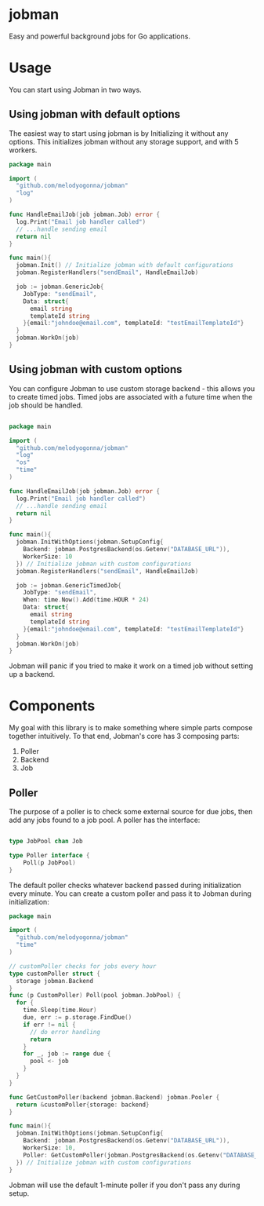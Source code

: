# jobman

Easy and powerful background jobs for Go applications.

# Usage

You can start using Jobman in two ways.

## Using jobman with default options

The easiest way to start using jobman is by Initializing it without any options.
This initializes jobman without any storage support, and with 5 workers.

```go
package main

import (
  "github.com/melodyogonna/jobman"
  "log"
)

func HandleEmailJob(job jobman.Job) error {
  log.Print("Email job handler called")
  // ...handle sending email
  return nil
}

func main(){
  jobman.Init() // Initialize jobman with default configurations
  jobman.RegisterHandlers("sendEmail", HandleEmailJob)

  job := jobman.GenericJob{
    JobType: "sendEmail",
    Data: struct{
      email string
      templateId string
    }{email:"johndoe@email.com", templateId: "testEmailTemplateId"}
  }
  jobman.WorkOn(job)
}
```

## Using jobman with custom options

You can configure Jobman to use custom storage backend - this allows you to create timed jobs. Timed jobs are associated with a future time
when the job should be handled.

```go

package main

import (
  "github.com/melodyogonna/jobman"
  "log"
  "os"
  "time"
)

func HandleEmailJob(job jobman.Job) error {
  log.Print("Email job handler called")
  // ...handle sending email
  return nil
}

func main(){
  jobman.InitWithOptions(jobman.SetupConfig{
    Backend: jobman.PostgresBackend(os.Getenv("DATABASE_URL")),
    WorkerSize: 10
  }) // Initialize jobman with custom configurations
  jobman.RegisterHandlers("sendEmail", HandleEmailJob)

  job := jobman.GenericTimedJob{
    JobType: "sendEmail",
    When: time.Now().Add(time.HOUR * 24)
    Data: struct{
      email string
      templateId string
    }{email:"johndoe@email.com", templateId: "testEmailTemplateId"}
  }
  jobman.WorkOn(job)
}
```

Jobman will panic if you tried to make it work on a timed job without setting up a backend.

# Components

My goal with this library is to make something where simple parts compose together intuitively. To that end, Jobman's core has 3 composing parts:

1. Poller
2. Backend
3. Job

## Poller

The purpose of a poller is to check some external source for due jobs, then add any jobs found to a job pool. A poller has the interface:

```go

type JobPool chan Job

type Poller interface {
	Poll(p JobPool)
}
```

The default poller checks whatever backend passed during initialization every minute. You can create a custom poller and pass it to Jobman during initialization:

```go
package main

import (
  "github.com/melodyogonna/jobman"
  "time"
)

// customPoller checks for jobs every hour
type customPoller struct {
  storage jobman.Backend
}
func (p CustomPoller) Poll(pool jobman.JobPool) {
  for {
    time.Sleep(time.Hour)
    due, err := p.storage.FindDue()
    if err != nil {
      // do error handling
      return
    }
    for _, job := range due {
      pool <- job
    }
  }
}

func GetCustomPoller(backend jobman.Backend) jobman.Pooler {
  return &customPoller{storage: backend}
}

func main(){
  jobman.InitWithOptions(jobman.SetupConfig{
    Backend: jobman.PostgresBackend(os.Getenv("DATABASE_URL")),
    WorkerSize: 10,
    Poller: GetCustomPoller(jobman.PostgresBackend(os.Getenv("DATABASE_URL")))
  }) // Initialize jobman with custom configurations
}
```

Jobman will use the default 1-minute poller if you don't pass any during setup.
